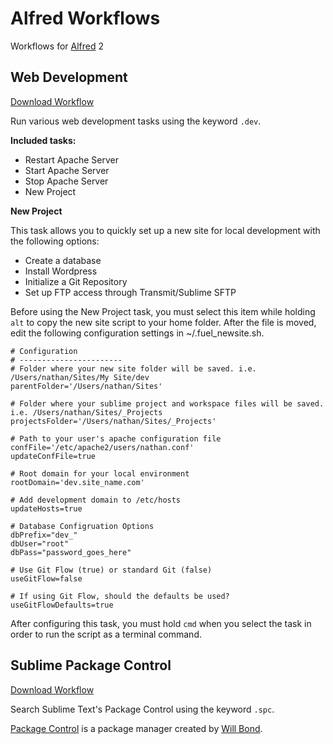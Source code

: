 Alfred Workflows
================

Workflows for [Alfred](http://alfredapp.com) 2

## Web Development

[Download Workflow](https://github.com/fuelingtheweb/alfred-workflows/blob/master/web-development/Web%20Development.alfredworkflow?raw=true)

Run various web development tasks using the keyword `.dev`.

**Included tasks:**

- Restart Apache Server
- Start Apache Server
- Stop Apache Server
- New Project

**New Project**

This task allows you to quickly set up a new site for local development with the following options:

- Create a database
- Install Wordpress
- Initialize a Git Repository
- Set up FTP access through Transmit/Sublime SFTP

Before using the New Project task, you must select this item while holding `alt` to copy the new site script to your home folder. After the file is moved, edit the following configuration settings in ~/.fuel_newsite.sh.

	# Configuration
	# -----------------------
	# Folder where your new site folder will be saved. i.e. /Users/nathan/Sites/My Site/dev
	parentFolder='/Users/nathan/Sites'

	# Folder where your sublime project and workspace files will be saved. i.e. /Users/nathan/Sites/_Projects
	projectsFolder='/Users/nathan/Sites/_Projects'

	# Path to your user's apache configuration file
	confFile='/etc/apache2/users/nathan.conf'
	updateConfFile=true

	# Root domain for your local environment
	rootDomain='dev.site_name.com'

	# Add development domain to /etc/hosts
	updateHosts=true

	# Database Configruation Options
	dbPrefix="dev_"
	dbUser="root"
	dbPass="password_goes_here"

	# Use Git Flow (true) or standard Git (false)
	useGitFlow=false

	# If using Git Flow, should the defaults be used?
	useGitFlowDefaults=true

After configuring this task, you must hold `cmd` when you select the task in order to run the script as a terminal command.

Sublime Package Control
---

[Download Workflow](https://github.com/fuelingtheweb/alfred-workflows/blob/master/sublime-package-control/Sublime%20Package%20Control.alfredworkflow?raw=true)

Search Sublime Text's Package Control using the keyword `.spc`.

[Package Control](https://sublime.wbond.net) is a package manager created by [Will Bond](http://wbond.net).
